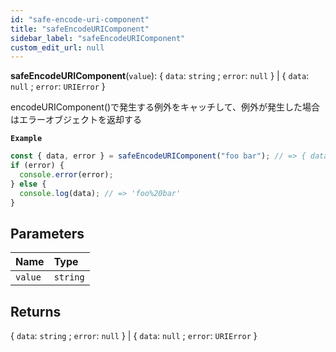 ```yaml
---
id: "safe-encode-uri-component"
title: "safeEncodeURIComponent"
sidebar_label: "safeEncodeURIComponent"
custom_edit_url: null
---
```


**safeEncodeURIComponent**(`value`): \{ `data`: `string` ; `error`: `null` } \| \{ `data`: `null` ; `error`: `URIError` }

encodeURIComponent()で発生する例外をキャッチして、例外が発生した場合はエラーオブジェクトを返却する

**`Example`**

```ts
const { data, error } = safeEncodeURIComponent("foo bar"); // => { data: 'foo%20bar', error: null }
if (error) {
  console.error(error);
} else {
  console.log(data); // => 'foo%20bar'
}
```

## Parameters

| Name    | Type     |
| :------ | :------- |
| `value` | `string` |

## Returns

\{ `data`: `string` ; `error`: `null` } \| \{ `data`: `null` ; `error`: `URIError` }
